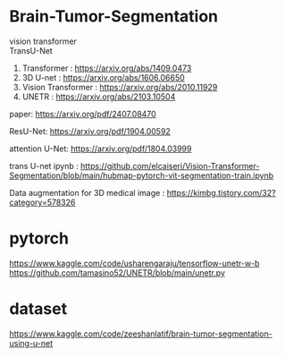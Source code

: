 # Brain-Tumor-Segmentation

vision transformer  
TransU-Net   

1. Transformer : https://arxiv.org/abs/1409.0473
2. 3D U-net : https://arxiv.org/abs/1606.06650
3. Vision Transformer : https://arxiv.org/abs/2010.11929
4. UNETR : https://arxiv.org/abs/2103.10504

paper: https://arxiv.org/pdf/2407.08470

ResU-Net: https://arxiv.org/pdf/1904.00592

attention U-Net: https://arxiv.org/pdf/1804.03999

trans U-net ipynb : https://github.com/elcaiseri/Vision-Transformer-Segmentation/blob/main/hubmap-pytorch-vit-segmentation-train.ipynb

Data augmentation for 3D medical image : https://kimbg.tistory.com/32?category=578326

# pytorch 
https://www.kaggle.com/code/usharengaraju/tensorflow-unetr-w-b  
https://github.com/tamasino52/UNETR/blob/main/unetr.py

# dataset 
https://www.kaggle.com/code/zeeshanlatif/brain-tumor-segmentation-using-u-net
